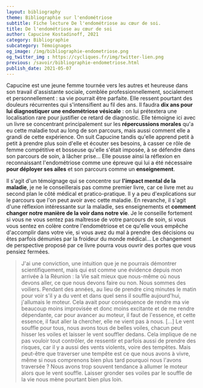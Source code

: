 ```yaml
---
layout: bibliography
theme: Bibliographie sur l'endométriose
subtitle: Fiche lecture De l'endométriose au cœur de soi.
title: De l'endométriose au cœur de soi
author: Capucine Kostadinoff, 2021
category: Bibliographie
subcategory: Témoignages
og_image: /img/bibliographie-endometriose.png
og_twitter_img : https://cycliques.fr/img/twitter-lien.png
previous: /savoir/bibliographie-endometriose.html
publish_date: 2021-05-07
---
```

Capucine est une jeune femme tournée vers les autres et heureuse dans son travail d'assistante sociale, comblée professionnellement, socialement et personnellement : sa vie pourrait être parfaite. Elle ressent pourtant des douleurs récurrentes qui s'intensifient au fil des ans. Il faudra **dix ans pour lui diagnostiquer une endométriose vésicale** : on lui prétextera une localisation rare pour justifier ce retard de diagnostic. Elle témoigne ici avec un livre se concentrant principalement sur les **répercussions morales** qu'a eu cette maladie tout au long de son parcours, mais aussi comment elle a grandi de cette expérience. On suit Capucine tandis qu'elle apprend petit à petit à prendre plus soin d'elle et écouter ses besoins, à casser ce rôle de femme compétitive et bosseuse qu'elle s'était imposée, à se défendre dans son parcours de soin, à lâcher prise… Elle pousse ainsi la réflexion en reconnaissant l'endométriose comme une épreuve qui lui a été nécessaire **pour déployer ses ailes** et son parcours comme un **enseignement**.

Il s'agit d'un témoignage qui se concentre sur **l'impact mental de la maladie**, je ne le conseillerais pas comme premier livre, car ce livre met au second plan le côté médical et pratico-pratique. Il y a peu d'explications sur le parcours que l'on peut avoir avec cette maladie. En revanche, il s'agit d'une réflexion intéressante sur la maladie, ses enseignements et **comment changer notre manière de la voir dans notre vie**. Je le conseille fortement si vous ne vous sentez pas maîtresse de votre parcours de soin, si vous vous sentez en colère contre l'endométriose et ce qu'elle vous empêche d'accomplir dans votre vie, si vous avez du mal à prendre des décisions ou êtes parfois démunies par la froideur du monde médical… Le changement de perspective proposé par ce livre pourra vous ouvrir des portes que vous pensiez fermées.

>J'ai une conviction, une intuition que je ne pourrais démontrer scientifiquement, mais qui est comme une évidence depuis mon arrivée à la Réunion : la Vie sait mieux que nous-même où nous devons aller, ce que nous devons faire ou non. Nous sommes des voiliers. Pendant des années, au lieu de prendre cinq minutes le matin pour voir s'il y a du vent et dans quel sens il souffle aujourd'hui, j'allumais le moteur. Cela avait pour conséquence de rendre ma vie beaucoup moins improvisée et donc moins excitante et de me rendre dépendante, car pour avancer au moteur, il faut de l'essence, et cette essence, il faut aller la chercher, elle ne vient pas à nous. […] Le vent souffle pour tous, nous avons tous de belles voiles, chacun peut hisser les voiles et laisser le vent souffler dedans. Cela implique de ne pas vouloir tout contrôler, de ressentir et parfois aussi de prendre des risques, car il y a aussi des vents violents, voire des tempêtes. Mais peut-être que traverser une tempête est ce que nous avons à vivre, même si nous comprenons bien plus tard pourquoi nous l'avons traversée ? Nous avons trop souvent tendance à allumer le moteur alors que le vent souffle. Laisser gronder ses voiles par le souffle de la vie nous mène pourtant bien plus loin.